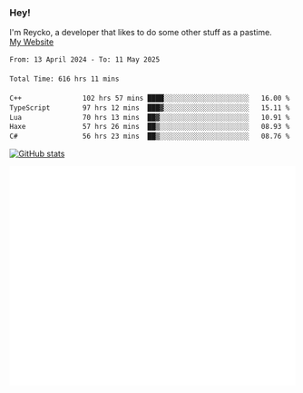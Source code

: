 ### Hey!
I'm Reycko, a developer that likes to do some other stuff as a pastime.  
[My Website](https://reycko.root.sx)

<!--START_SECTION:wakasection-->

```txt
From: 13 April 2024 - To: 11 May 2025

Total Time: 616 hrs 11 mins

C++               102 hrs 57 mins ████░░░░░░░░░░░░░░░░░░░░░   16.00 %
TypeScript        97 hrs 12 mins  ███▓░░░░░░░░░░░░░░░░░░░░░   15.11 %
Lua               70 hrs 13 mins  ██▓░░░░░░░░░░░░░░░░░░░░░░   10.91 %
Haxe              57 hrs 26 mins  ██▒░░░░░░░░░░░░░░░░░░░░░░   08.93 %
C#                56 hrs 23 mins  ██▒░░░░░░░░░░░░░░░░░░░░░░   08.76 %
```

<!--END_SECTION:wakasection-->

[![GitHub stats](https://github-readme-stats.vercel.app/api?username=Reycko&show_icons=true&theme=dark&hide_title=true&count_private=true)](https://github.com/anuraghazra/github-readme-stats)

![Metrics](/github-metrics.svg)
